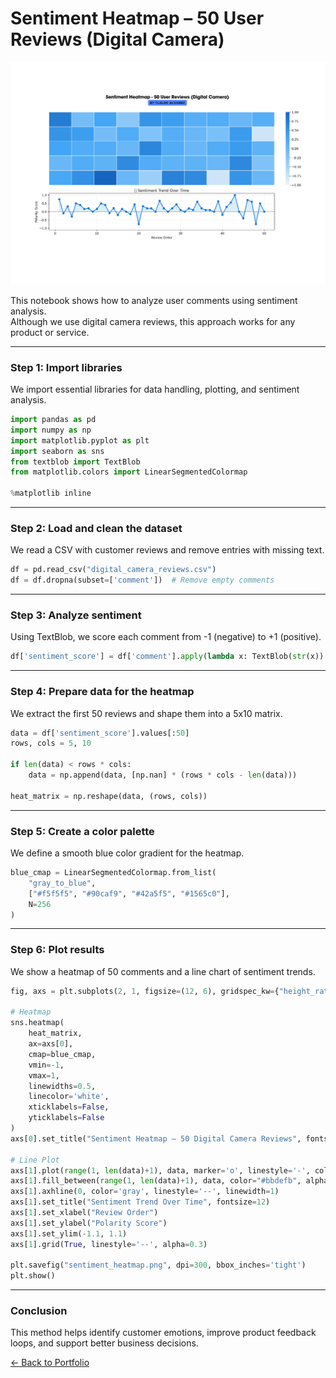 
# Sentiment Heatmap – 50 User Reviews (Digital Camera)

![Digital Camera Reviews](cuatro.png)

This notebook shows how to analyze user comments using sentiment analysis.  
Although we use digital camera reviews, this approach works for any product or service.

---

### Step 1: Import libraries

We import essential libraries for data handling, plotting, and sentiment analysis.

```python
import pandas as pd
import numpy as np
import matplotlib.pyplot as plt
import seaborn as sns
from textblob import TextBlob
from matplotlib.colors import LinearSegmentedColormap

%matplotlib inline
```

---

### Step 2: Load and clean the dataset

We read a CSV with customer reviews and remove entries with missing text.

```python
df = pd.read_csv("digital_camera_reviews.csv")
df = df.dropna(subset=['comment'])  # Remove empty comments
```

---

### Step 3: Analyze sentiment

Using TextBlob, we score each comment from -1 (negative) to +1 (positive).

```python
df['sentiment_score'] = df['comment'].apply(lambda x: TextBlob(str(x)).sentiment.polarity)
```

---

### Step 4: Prepare data for the heatmap

We extract the first 50 reviews and shape them into a 5x10 matrix.

```python
data = df['sentiment_score'].values[:50]
rows, cols = 5, 10

if len(data) < rows * cols:
    data = np.append(data, [np.nan] * (rows * cols - len(data)))

heat_matrix = np.reshape(data, (rows, cols))
```

---

### Step 5: Create a color palette

We define a smooth blue color gradient for the heatmap.

```python
blue_cmap = LinearSegmentedColormap.from_list(
    "gray_to_blue",
    ["#f5f5f5", "#90caf9", "#42a5f5", "#1565c0"],
    N=256
)
```

---

### Step 6: Plot results

We show a heatmap of 50 comments and a line chart of sentiment trends.

```python
fig, axs = plt.subplots(2, 1, figsize=(12, 6), gridspec_kw={"height_ratios": [2, 1]}, constrained_layout=True)

# Heatmap
sns.heatmap(
    heat_matrix,
    ax=axs[0],
    cmap=blue_cmap,
    vmin=-1,
    vmax=1,
    linewidths=0.5,
    linecolor='white',
    xticklabels=False,
    yticklabels=False
)
axs[0].set_title("Sentiment Heatmap – 50 Digital Camera Reviews", fontsize=13, weight='bold')

# Line Plot
axs[1].plot(range(1, len(data)+1), data, marker='o', linestyle='-', color='#1976d2', linewidth=2)
axs[1].fill_between(range(1, len(data)+1), data, color="#bbdefb", alpha=0.5)
axs[1].axhline(0, color='gray', linestyle='--', linewidth=1)
axs[1].set_title("Sentiment Trend Over Time", fontsize=12)
axs[1].set_xlabel("Review Order")
axs[1].set_ylabel("Polarity Score")
axs[1].set_ylim(-1.1, 1.1)
axs[1].grid(True, linestyle='--', alpha=0.3)

plt.savefig("sentiment_heatmap.png", dpi=300, bbox_inches='tight')
plt.show()
```

---

### Conclusion

This method helps identify customer emotions, improve product feedback loops, and support better business decisions.

[← Back to Portfolio](https://github.com/Tlaloxx)
